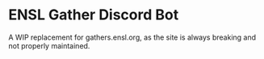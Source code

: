 # ENSL Gather Discord Bot
 A WIP replacement for gathers.ensl.org, as the site is always breaking and not properly maintained.
